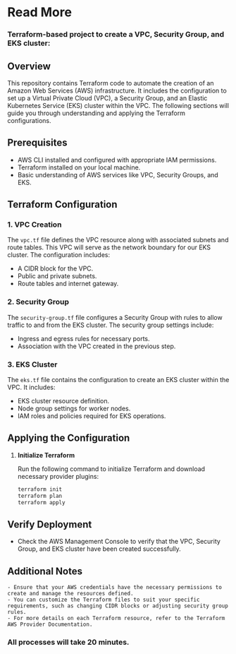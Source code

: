 # Read More

### Terraform-based project to create a VPC, Security Group, and EKS cluster:

## Overview

This repository contains Terraform code to automate the creation of an Amazon Web Services (AWS) infrastructure. It includes the configuration to set up a Virtual Private Cloud (VPC), a Security Group, and an Elastic Kubernetes Service (EKS) cluster within the VPC. The following sections will guide you through understanding and applying the Terraform configurations.

## Prerequisites

- AWS CLI installed and configured with appropriate IAM permissions.
- Terraform installed on your local machine.
- Basic understanding of AWS services like VPC, Security Groups, and EKS.

## Terraform Configuration

### 1. VPC Creation

The `vpc.tf` file defines the VPC resource along with associated subnets and route tables. This VPC will serve as the network boundary for our EKS cluster. The configuration includes:

- A CIDR block for the VPC.
- Public and private subnets.
- Route tables and internet gateway.

### 2. Security Group

The `security-group.tf` file configures a Security Group with rules to allow traffic to and from the EKS cluster. The security group settings include:

- Ingress and egress rules for necessary ports.
- Association with the VPC created in the previous step.

### 3. EKS Cluster

The `eks.tf` file contains the configuration to create an EKS cluster within the VPC. It includes:

- EKS cluster resource definition.
- Node group settings for worker nodes.
- IAM roles and policies required for EKS operations.

## Applying the Configuration

1. **Initialize Terraform**

   Run the following command to initialize Terraform and download necessary provider plugins:

   ```bash
   terraform init
   terraform plan
   terraform apply

## Verify Deployment

- Check the AWS Management Console to verify that the VPC, Security Group, and EKS cluster have been created successfully.

## Additional Notes

    - Ensure that your AWS credentials have the necessary permissions to create and manage the resources defined.
    - You can customize the Terraform files to suit your specific requirements, such as changing CIDR blocks or adjusting security group rules.
    - For more details on each Terraform resource, refer to the Terraform AWS Provider Documentation.

 ### All processes will take 20 minutes.


